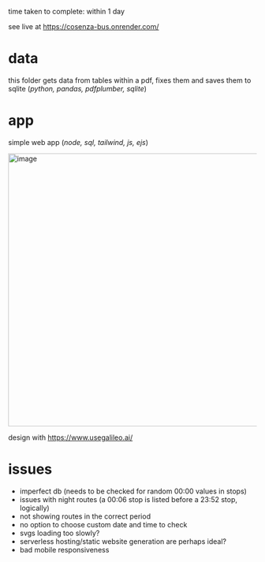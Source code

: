 time taken to complete: within 1 day

see live at https://cosenza-bus.onrender.com/

# data
this folder gets data from tables within a pdf, fixes them and saves them to sqlite (_python, pandas, pdfplumber, sqlite_)

# app
simple web app (_node, sql, tailwind, js, ejs_)

<img width="554" alt="image" src="https://github.com/user-attachments/assets/8a79e4cb-11f9-4156-9096-8965732e2429">

design with https://www.usegalileo.ai/

# issues
- imperfect db (needs to be checked for random 00:00 values in stops)
- issues with night routes (a 00:06 stop is listed before a 23:52 stop, logically)
- not showing routes in the correct period
- no option to choose custom date and time to check
- svgs loading too slowly?
- serverless hosting/static website generation are perhaps ideal?
- bad mobile responsiveness

